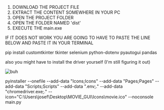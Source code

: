 1. DOWNLOAD THE PROJECT FILE
2. EXTRACT THE CONTENT SOMEWHERE IN YOUR PC
3. OPEN THE PROJECT FOLDER
4. OPEN THE FOLDER NAMED 'dist'
5. EXECUTE THE main.exe

IF IT DOES NOT WORK YOU ARE GOING TO HAVE TO PASTE THE LINE BELOW AND PASTE IT IN YOUR TERMINAL

pip install customtkinter tkinter selenium python-dotenv pyautogui pandas

also you might have to install the driver yourself (I'm still figuring it out)

![buh](https://github.com/FlamingoLindo/MOVIE_GUI/assets/101421364/ac28ee4d-4ab2-4706-9bb7-18459fddaa57)

pyinstaller --onefile --add-data "Icons;Icons" --add-data "Pages;Pages" --add-data "Scripts;Scripts" --add-data ".env;." --add-data "chromedriver.exe;." --icon="C:\\Users\\josef\\Desktop\\MOVIE_GUI\\Icons\\movie.ico" --noconsole main.py



